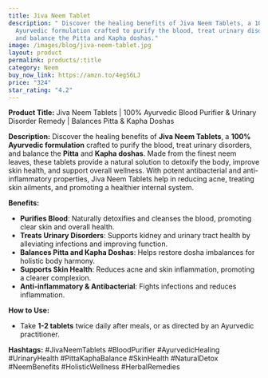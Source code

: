 ```yaml
---
title: Jiva Neem Tablet
description: " Discover the healing benefits of Jiva Neem Tablets, a 100%
  Ayurvedic formulation crafted to purify the blood, treat urinary disorders,
  and balance the Pitta and Kapha doshas."
image: /images/blog/jiva-neem-tablet.jpg
layout: product
permalink: products/:title
category: Neem
buy_now_link: https://amzn.to/4egS6LJ
price: "324"
star_rating: "4.2"
---
```

**Product Title:** Jiva Neem Tablets | 100% Ayurvedic Blood Purifier & Urinary Disorder Remedy | Balances Pitta & Kapha Doshas

**Description:**
Discover the healing benefits of **Jiva Neem Tablets**, a **100% Ayurvedic formulation** crafted to purify the blood, treat urinary disorders, and balance the **Pitta** and **Kapha doshas**. Made from the finest neem leaves, these tablets provide a natural solution to detoxify the body, improve skin health, and support overall wellness. With potent antibacterial and anti-inflammatory properties, Jiva Neem Tablets help in reducing acne, treating skin ailments, and promoting a healthier internal system.

**Benefits:**
- **Purifies Blood**: Naturally detoxifies and cleanses the blood, promoting clear skin and overall health.
- **Treats Urinary Disorders**: Supports kidney and urinary tract health by alleviating infections and improving function.
- **Balances Pitta and Kapha Doshas**: Helps restore dosha imbalances for holistic body harmony.
- **Supports Skin Health**: Reduces acne and skin inflammation, promoting a clearer complexion.
- **Anti-inflammatory & Antibacterial**: Fights infections and reduces inflammation.

**How to Use:**
- Take **1-2 tablets** twice daily after meals, or as directed by an Ayurvedic practitioner.

**Hashtags:**
#JivaNeemTablets #BloodPurifier #AyurvedicHealing #UrinaryHealth #PittaKaphaBalance #SkinHealth #NaturalDetox #NeemBenefits #HolisticWellness #HerbalRemedies
